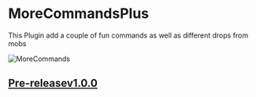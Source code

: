 # MoreCommandsPlus
This Plugin add a couple of fun commands as well as different drops from mobs


![MoreCommands](https://user-images.githubusercontent.com/86152224/161827987-48399567-7884-49ea-9d07-e26cede10b5f.png)

## [Pre-releasev1.0.0](https://github.com/PugLord06/MoreCommandsPlus/releases/download/v1.0.0/MoreCommandsPlus-1.0-SNAPSHOT.jar)

